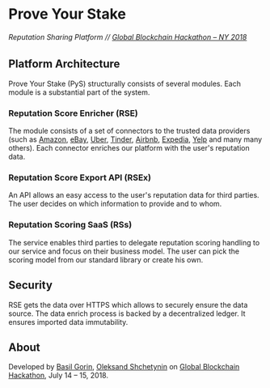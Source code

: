 # Prove Your Stake
###### Reputation Sharing Platform // [Global Blockchain Hackathon – NY 2018](http://blockchainhackathon.io/ny/)

## Platform Architecture 
Prove Your Stake (PyS) structurally consists of several modules. Each module is a substantial part of the system.

### Reputation Score Enricher (RSE)
The module consists of a set of connectors to the trusted data providers 
 (such as [Amazon](https://amazon.com), [eBay](https://ebay.com), 
 [Uber](https://uber.com), [Tinder](https://tinder.com), [Airbnb](https://airbnb.com), 
 [Expedia](https://expedia.com), [Yelp](https://yelp.com) and many many others). 
 Each connector enriches our platform with the user's reputation data. 

### Reputation Score Export API (RSEx)
An API allows an easy access to the user's reputation data for third parties.
 The user decides on which information to provide and to whom.

### Reputation Scoring SaaS (RSs)
The service enables third parties to delegate reputation scoring handling to 
 our service and focus on their business model. The user can pick the scoring model
 from our standard library or create his own.

## Security
RSE gets the data over HTTPS which allows to securely ensure the data source. 
 The data enrich process is backed by a decentralized ledger. It ensures
 imported data immutability.

## About
Developed by [Basil Gorin](https://www.linkedin.com/in/gorin/), [Oleksand Shchetynin](https://www.linkedin.com/in/shchetynin/)
 on [Global Blockchain Hackathon](http://blockchainhackathon.io/ny/), July 14 – 15, 2018.
